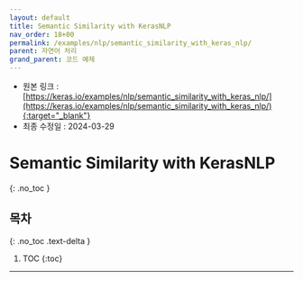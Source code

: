 ```yaml
---
layout: default
title: Semantic Similarity with KerasNLP
nav_order: 18+00
permalink: /examples/nlp/semantic_similarity_with_keras_nlp/
parent: 자연어 처리
grand_parent: 코드 예제
---
```


* 원본 링크 : [https://keras.io/examples/nlp/semantic_similarity_with_keras_nlp/](https://keras.io/examples/nlp/semantic_similarity_with_keras_nlp/){:target="_blank"}
* 최종 수정일 : 2024-03-29

# Semantic Similarity with KerasNLP
{: .no_toc }

## 목차
{: .no_toc .text-delta }

1. TOC
{:toc}

---
